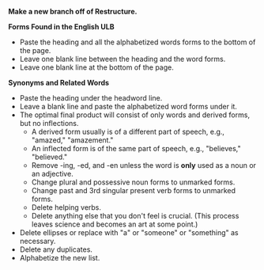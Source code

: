 **Make a new branch off of Restructure.**

**Forms Found in the English ULB**
 * Paste the heading and all the alphabetized words forms to the bottom of the page.
 * Leave one blank line between the heading and the word forms.
 * Leave one blank line at the bottom of the page.

**Synonyms and Related Words**
 * Paste the heading under the headword line.
 * Leave a blank line and paste the alphabetized word forms under it.
 * The optimal final product will consist of only words and derived forms, but no inflections.
   * A derived form usually is of a different part of speech, e.g., "amazed," "amazement."
   * An inflected form is of the same part of speech, e.g., "believes," "believed."
   * Remove -ing, -ed, and -en unless the word is **only** used as a noun or an adjective.
   * Change plural and possessive noun forms to unmarked forms.
   * Change past and 3rd singular present verb forms to unmarked forms.
   * Delete helping verbs.
   * Delete anything else that you don't feel is crucial. (This process leaves science and becomes an art at some point.)
 * Delete ellipses or replace with "a" or "someone" or "something" as necessary.
 * Delete any duplicates.
 * Alphabetize the new list.